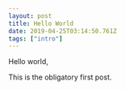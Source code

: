 ```yaml
---
layout: post
title: Hello World
date: 2019-04-25T03:14:50.761Z
tags: ["intro"]
---
```


Hello world,

This is the obligatory first post.
